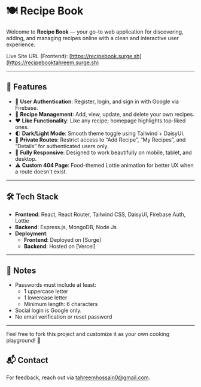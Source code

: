 # 🍽️ Recipe Book

Welcome to **Recipe Book** — your go-to web application for discovering, adding, and managing recipes online with a clean and interactive user experience.

Live Site URL (Frontend): [https://recipebook.surge.sh](https://recipebooktahreem.surge.sh)  

---

## 🌟 Features

- 🔐 **User Authentication**: Register, login, and sign in with Google via Firebase.
- 🍳 **Recipe Management**: Add, view, update, and delete your own recipes.
- ❤️ **Like Functionality**: Like any recipe; homepage highlights top-liked ones.
- 🌓 **Dark/Light Mode**: Smooth theme toggle using Tailwind + DaisyUI.
- 👤 **Private Routes**: Restrict access to “Add Recipe”, “My Recipes”, and “Details” for authenticated users only.
- 📱 **Fully Responsive**: Designed to work beautifully on mobile, tablet, and desktop.
- ⚠️ **Custom 404 Page**: Food-themed Lottie animation for better UX when a route doesn't exist.

---

## 🛠️ Tech Stack

- **Frontend**: React, React Router, Tailwind CSS, DaisyUI, Firebase Auth, Lottie
- **Backend**: Express.js, MongoDB, Node Js
- **Deployment**:
  - **Frontend**: Deployed on [Surge]
  - **Backend**: Hosted on [Vercel]

---

## 📌 Notes

- Passwords must include at least:
  - 1 uppercase letter
  - 1 lowercase letter
  - Minimum length: 6 characters
- Social login is Google only.
- No email verification or reset password 

---

Feel free to fork this project and customize it as your own cooking playground! 🍜


## 📬 Contact

For feedback, reach out via [tahreemhossain0@gmail.com](mailto:tahreemhossain0@gmail.com).
